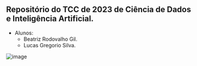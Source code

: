 ## Repositório do TCC de 2023 de Ciência de Dados e Inteligência Artificial.
- Alunos:
  * Beatriz Rodovalho Gil.
  * Lucas Gregorio Silva.

![image](https://github.com/gr3g-z/TCC-PUCSP-CDIA/assets/62582076/c3cf8eb4-2c2c-4c96-89e4-75a0250d76de)


